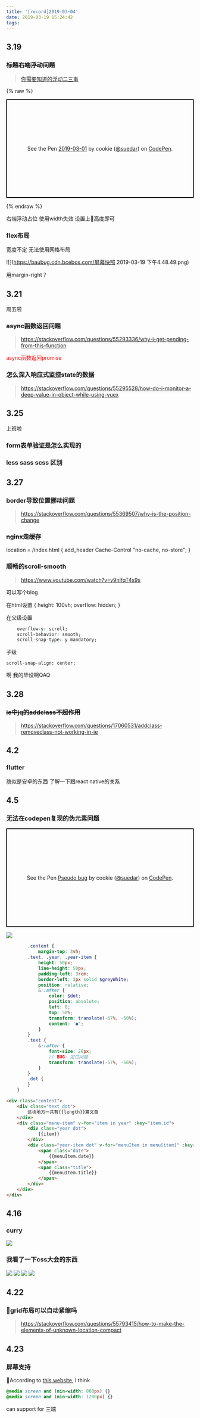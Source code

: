 ```yaml
---
title: '[record]2019-03~04'
date: 2019-03-19 15:24:42
tags:
---
```


## 3.19
### <del>标题右端浮动问题</del>

> [你需要知道的浮动二三事]( https://suedar.github.io/2019/03/20/%E4%BD%A0%E9%9C%80%E8%A6%81%E7%9F%A5%E9%81%93%E7%9A%84%E6%B5%AE%E5%8A%A8%E4%BA%8C%E4%B8%89%E4%BA%8B/)

{% raw %}
<p class="codepen" data-height="265" data-theme-id="0" data-default-tab="css,result" data-user="suedar" data-slug-hash="VRBXwd" style="height: 265px; box-sizing: border-box; display: flex; align-items: center; justify-content: center; border: 2px solid black; margin: 1em 0; padding: 1em;" data-pen-title="2019-03-01">
  <span>See the Pen <a href="https://codepen.io/suedar/pen/VRBXwd/">
  2019-03-01</a> by cookie (<a href="https://codepen.io/suedar">@suedar</a>)
  on <a href="https://codepen.io">CodePen</a>.</span>
</p>
<script async src="https://static.codepen.io/assets/embed/ei.js"></script>
{% endraw %}

右端浮动占位 使用width失效 设置上高度即可

### flex布局

宽度不定 无法使用网格布局

![](https://baubug.cdn.bcebos.com/屏幕快照 2019-03-19 下午4.48.49.png)

用margin-right？

## 3.21

周五啦
### <del>async函数返回问题</del>

> https://stackoverflow.com/questions/55293336/why-i-get-pending-from-this-function
<div style="color: red">async函数返回promise</div>

### 怎么深入响应式监控state的数据

> https://stackoverflow.com/questions/55295528/how-do-i-monitor-a-deep-value-in-object-while-using-vuex

## 3.25

上班啦

### form表单验证是怎么实现的
### less sass scss 区别

## 3.27

### border导致位置挪动问题

> https://stackoverflow.com/questions/55369507/why-is-the-position-change

### <del>nginx走缓存</del>

location = /index.html {
    add_header Cache-Control "no-cache, no-store";
}

### 顺畅的scroll-smooth

> https://www.youtube.com/watch?v=y9nlfqT4s9s

可以写个blog

在html设置 {
    height: 100vh;
    overflow: hidden;
}

在父级设置


```css
    overflow-y: scroll;
    scroll-behavior: smooth;
    scroll-snap-type: y mandatory;
```

子级

`scroll-snap-align: center;`

啊 我的毕设啊QAQ

## 3.28

### <del>ie中jq的addclass不起作用</del>

> https://stackoverflow.com/questions/17060531/addclass-removeclass-not-working-in-ie

## 4.2

### flutter

貌似是安卓的东西 了解一下跟react native的关系


## 4.5

### 无法在codepen复现的伪元素问题

<p class="codepen" data-height="265" data-theme-id="0" data-default-tab="css,result" data-user="suedar" data-slug-hash="oOxEzG" style="height: 265px; box-sizing: border-box; display: flex; align-items: center; justify-content: center; border: 2px solid black; margin: 1em 0; padding: 1em;" data-pen-title="Pseudo bug">
  <span>See the Pen <a href="https://codepen.io/suedar/pen/oOxEzG/">
  Pseudo bug</a> by cookie (<a href="https://codepen.io/suedar">@suedar</a>)
  on <a href="https://codepen.io">CodePen</a>.</span>
</p>
<script async src="https://static.codepen.io/assets/embed/ei.js"></script>


![](https://randomm.cdn.bcebos.com/display.png)


```scss
        .content {
            margin-top: 3vh;
        .text, .year, .year-item {
            height: 50px;
            line-height: 50px;
            padding-left: 3rem;
            border-left: 3px solid $greyWhite;
            position: relative;
            &::after {
                color: $dot;
                position: absolute;
                left: 0;
                top: 50%;
                transform: translate(-67%, -50%);
                content: '●';
            }
        }
        .text {
            &::after {
                font-size: 28px;
                // BUG: 定位问题
                transform: translate(-57%, -56%);
            }
        }
        .dot {
        }
    }
```

```html
<div class="content">
    <div class="text dot">
        这块地方一共有{{length}}篇文章
    </div>
    <div class="menu-item" v-for="item in year" :key="item.id">
        <div class="year dot">
            {{item}}
        </div>
        <div class="year-item dot" v-for="menuItem in menu[item]" :key="menuItem.id">
            <span class="date">
                {{menuItem.date}}
            </span>
            <span class="title">
                {{menuItem.title}}
            </span>
        </div>
    </div>
</div>
```


## 4.16

### curry

![](https://randomm.gz.bcebos.com/test.png)


### 我看了一下css大会的东西

![](https://randomm.gz.bcebos.com/WechatIMG10.jpeg)
![](https://randomm.gz.bcebos.com/WechatIMG8.jpeg)
![](https://randomm.gz.bcebos.com/WechatIMG7.jpeg)
![](https://randomm.gz.bcebos.com/WechatIMG6.jpeg)


## 4.22

### grid布局可以自动紧缩吗

> https://stackoverflow.com/questions/55793415/how-to-make-the-elements-of-unknown-location-compact

## 4.23

### 屏幕支持

According to [this website](https://codepen.io/mor10/pen/NjeqyX), I think

```css
@media screen and (min-width: 800px) {}
@media screen and (min-width: 1200px) {}
```
can support for 三端
